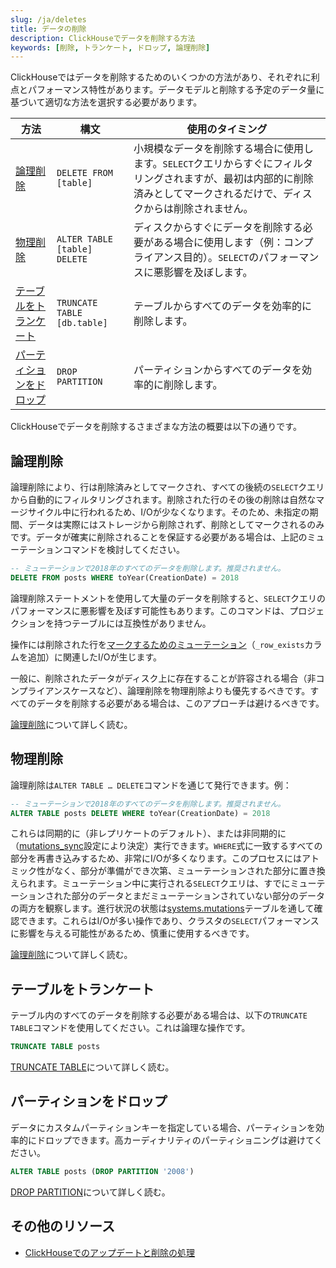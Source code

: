 ```yaml
---
slug: /ja/deletes
title: データの削除
description: ClickHouseでデータを削除する方法
keywords: [削除, トランケート, ドロップ, 論理削除]
---
```


ClickHouseではデータを削除するためのいくつかの方法があり、それぞれに利点とパフォーマンス特性があります。データモデルと削除する予定のデータ量に基づいて適切な方法を選択する必要があります。

| 方法 | 構文 | 使用のタイミング |
| --- | --- | --- |
| [論理削除](/ja/guides/developer/lightweight-delete) | `DELETE FROM [table]` | 小規模なデータを削除する場合に使用します。`SELECT`クエリからすぐにフィルタリングされますが、最初は内部的に削除済みとしてマークされるだけで、ディスクからは削除されません。 |
| [物理削除](/ja/sql-reference/statements/alter/delete) | `ALTER TABLE [table] DELETE` | ディスクからすぐにデータを削除する必要がある場合に使用します（例：コンプライアンス目的）。`SELECT`のパフォーマンスに悪影響を及ぼします。 |
| [テーブルをトランケート](/ja/sql-reference/statements/truncate) | `TRUNCATE TABLE [db.table]` | テーブルからすべてのデータを効率的に削除します。 |
| [パーティションをドロップ](/ja/sql-reference/statements/alter/partition#drop-partitionpart) | `DROP PARTITION` | パーティションからすべてのデータを効率的に削除します。 |

ClickHouseでデータを削除するさまざまな方法の概要は以下の通りです。

## 論理削除

論理削除により、行は削除済みとしてマークされ、すべての後続の`SELECT`クエリから自動的にフィルタリングされます。削除された行のその後の削除は自然なマージサイクル中に行われるため、I/Oが少なくなります。そのため、未指定の期間、データは実際にはストレージから削除されず、削除としてマークされるのみです。データが確実に削除されることを保証する必要がある場合は、上記のミューテーションコマンドを検討してください。

```sql
-- ミューテーションで2018年のすべてのデータを削除します。推奨されません。
DELETE FROM posts WHERE toYear(CreationDate) = 2018
```

論理削除ステートメントを使用して大量のデータを削除すると、`SELECT`クエリのパフォーマンスに悪影響を及ぼす可能性もあります。このコマンドは、プロジェクションを持つテーブルには互換性がありません。

操作には削除された行を[マークするためのミューテーション](/ja/sql-reference/statements/delete#how-lightweight-deletes-work-internally-in-clickhouse)（`_row_exists`カラムを追加）に関連したI/Oが生じます。

一般に、削除されたデータがディスク上に存在することが許容される場合（非コンプライアンスケースなど）、論理削除を物理削除よりも優先するべきです。すべてのデータを削除する必要がある場合は、このアプローチは避けるべきです。

[論理削除](/ja/guides/developer/lightweight-delete)について詳しく読む。

## 物理削除

論理削除は`ALTER TABLE … DELETE`コマンドを通じて発行できます。例：

```sql
-- ミューテーションで2018年のすべてのデータを削除します。推奨されません。
ALTER TABLE posts DELETE WHERE toYear(CreationDate) = 2018
```

これらは同期的に（非レプリケートのデフォルト）、または非同期的に（[mutations_sync](/ja/operations/settings/settings#mutations_sync)設定により決定）実行できます。`WHERE`式に一致するすべての部分を再書き込みするため、非常にI/Oが多くなります。このプロセスにはアトミック性がなく、部分が準備ができ次第、ミューテーションされた部分に置き換えられます。ミューテーション中に実行される`SELECT`クエリは、すでにミューテーションされた部分のデータとまだミューテーションされていない部分のデータの両方を観察します。進行状況の状態は[systems.mutations](/ja/operations/system-tables/mutations#system_tables-mutations)テーブルを通して確認できます。これらはI/Oが多い操作であり、クラスタの`SELECT`パフォーマンスに影響を与える可能性があるため、慎重に使用するべきです。

[論理削除](/ja/sql-reference/statements/alter/delete)について詳しく読む。

## テーブルをトランケート

テーブル内のすべてのデータを削除する必要がある場合は、以下の`TRUNCATE TABLE`コマンドを使用してください。これは論理な操作です。

```sql
TRUNCATE TABLE posts
```

[TRUNCATE TABLE](/ja/sql-reference/statements/truncate)について詳しく読む。

## パーティションをドロップ

データにカスタムパーティションキーを指定している場合、パーティションを効率的にドロップできます。高カーディナリティのパーティショニングは避けてください。

```sql
ALTER TABLE posts (DROP PARTITION '2008')
```

[DROP PARTITION](/ja/sql-reference/statements/alter/partition)について詳しく読む。

## その他のリソース

- [ClickHouseでのアップデートと削除の処理](https://clickhouse.com/blog/handling-updates-and-deletes-in-clickhouse)
